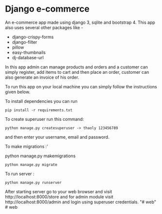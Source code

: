 # Django e-commerce

An e-commerce app made using django 3, sqlite and bootstrap 4.
This app also uses several other packages like -

- django-crispy-forms
- django-filter
- pillow
- easy-thumbnails
- dj-database-url

In this app admin can manage products and orders and a customer can simply register, add items to cart and then place an order, customer can also generate an invoice of his order.

To run this app on your local machine you can simply follow the instructions given below.

To install dependencies you can run

```shell
pip install -r requirements.txt
```

To create superuser run this command:

```shell
python manage.py createsuperuser -> thaoly 123456789
```

and then enter your username, email and password.

To make migrations :'

python manage.py makemigrations

```shell
python manage.py migrate
```

To run server :

```shell
python manage.py runserver
```

After starting server go to your web browser and visit http://localhost:8000/store and for admin module visit http://localhost:8000/admin and login using superuser credentials.
"# web" 
#   w e b  
 
